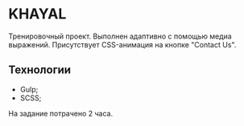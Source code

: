 # KHAYAL 

Тренировочный проект.
Выполнен адаптивно с помощью медиа выражений.
Присутствует CSS-анимация на кнопке "Contact Us".


## Технологии

* Gulp;
* SCSS;


На задание потрачено 2 часа.


